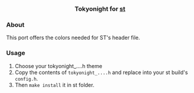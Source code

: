<h3 align="center">
	Tokyonight for <a href="https://st.suckless.org/">st</a>
</h3>

### About

This port offers the colors needed for ST's header file.

### Usage

1. Choose your tokyonight_....h theme
2. Copy the contents of `tokyonight_....h` and replace into your st build's `config.h`.
3. Then `make install` it in st folder.

